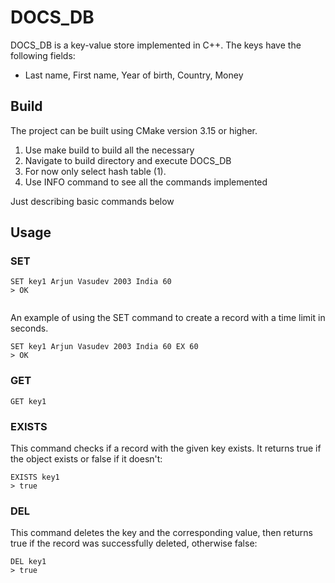 # DOCS_DB

DOCS_DB is a key-value store implemented in C++. The keys have the following fields:
- Last name, First name, Year of birth, Country, Money
  
## Build

The project can be built using CMake version 3.15 or higher.
1. Use make build to build all the necessary
2. Navigate to build directory and execute DOCS_DB
3. For now only select hash table (1).
4. Use INFO command to see all the commands implemented

Just describing basic commands below

## Usage


### SET

```
SET key1 Arjun Vasudev 2003 India 60 
> OK
 
```
An example of using the SET command to create a record with a time limit in seconds. 
```
SET key1 Arjun Vasudev 2003 India 60 EX 60 
> OK
```

### GET

```
GET key1
```

### EXISTS

This command checks if a record with the given key exists. It returns true if the object exists or false if it doesn't:
```
EXISTS key1
> true
```

### DEL

This command deletes the key and the corresponding value, then returns true if the record was successfully deleted, otherwise false:
```
DEL key1
> true
```

